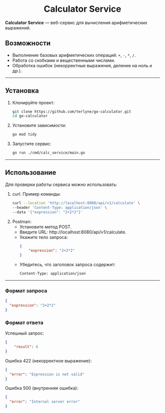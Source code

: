<h1 align="center"> Calculator Service </h1>  

**Calculator Service** — веб-сервис для вычисления арифметических выражений.  

## Возможности  
- Выполнение базовых арифметических операций: `+`, `-`, `*`, `/`.  
- Работа со скобками и вещественными числами.  
- Обработка ошибок (некорректные выражения, деление на ноль и др.).  

---

## Установка  

1. Клонируйте проект:  
   ```bash
   git clone https://github.com/terlyne/go-calculator.git
   cd go-calculator

2. Установите зависимости:
    ```bash
    go mod tidy

3. Запустите сервис:
    ```bash
    go run ./cmd/calc_service/main.go

---

## Использование

Для проверки работы сервиса можно использовать:
1. curl. Пример команды:
    ```bash
    curl --location 'http://localhost:8080/api/v1/calculate' \
    --header 'Content-Type: application/json' \
    --data '{"expression": "2+2*2"}'
2. Postman:
    * Установите метод POST.
    * Введите URL: http://localhost:8080/api/v1/calculate.
    * Укажите тело запроса:
        ```json
        {
            "expression": "2+2*2"
        }
    * Убедитесь, что заголовок запроса содержит:
        ```bash 
        Content-Type: application/json

---

### Формат запроса
```json
{
  "expression": "2+2*2"
}
```
### Формат ответа
Успешный запрос:
```json
{
    "result": 6
}
```
Ошибка 422 (некорректное выражение):
```json
{
  "error": "Expression is not valid"
}
```
Ошибка 500 (внутренняя ошибка):
```json
{
  "error": "Internal server error"
}
```

